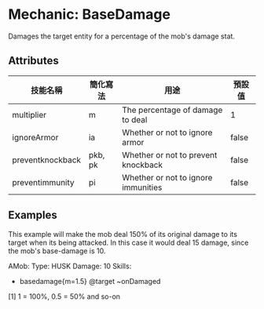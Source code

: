 Mechanic: BaseDamage
====================

Damages the target entity for a percentage of the mob's damage stat.

Attributes
----------

| 技能名稱 | 簡化寫法| 用途 | 預設值 |
|------------------|---------|-------------------------------------|---------|
| multiplier   | m   | The percentage of damage to deal| 1   |
| ignoreArmor  | ia  | Whether or not to ignore armor  | false   |
| preventknockback | pkb, pk | Whether or not to prevent knockback | false   |
| preventimmunity  | pi  | Whether or not to ignore immunities | false   |

  

Examples
--------

This example will make the mob deal 150% of its original damage to its
target when its being attacked. In this case it would deal 15 damage,
since the mob's base-damage is 10.

  AMob:
Type: HUSK
Damage: 10
  Skills:
  - basedamage{m=1.5} @target ~onDamaged

[1] 1 = 100%, 0.5 = 50% and so-on